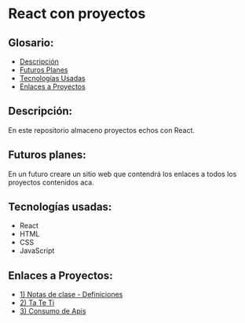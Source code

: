 # React con proyectos


## Glosario:
- [Descripción](#descripción)
- [Futuros Planes](#futuros-planes)
- [Tecnologías Usadas](#tecnologías-usadas)
- [Enlaces a Proyectos](#enlaces-a-proyectos)

## Descripción:
<p> En este repositorio almaceno proyectos echos con React.</p>

## Futuros planes:
En un futuro creare un sitio web que contendrá los enlaces a todos los proyectos contenidos aca.

## Tecnologías usadas:
- React
- HTML
- CSS
- JavaScript

## Enlaces a Proyectos:
- [1) Notas de clase - Definiciones](https://github.com/maybe9999/Learn-React-with-project/tree/main/projects/first-class_project)
- [2) Ta Te Ti](https://github.com/maybe9999/Learn-React-with-project/tree/main/projects/second-class_project)
- [3) Consumo de Apis](https://github.com/maybe9999/Learn-React-with-project/tree/main/projects/third-class_project)

# 

